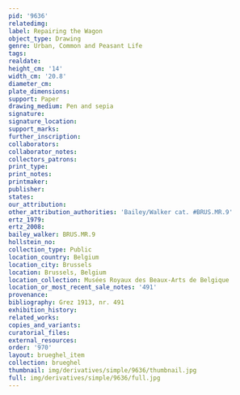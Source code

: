 ```yaml
---
pid: '9636'
relatedimg: 
label: Repairing the Wagon
object_type: Drawing
genre: Urban, Common and Peasant Life
tags: 
realdate: 
height_cm: '14'
width_cm: '20.8'
diameter_cm: 
plate_dimensions: 
support: Paper
drawing_medium: Pen and sepia
signature: 
signature_location: 
support_marks: 
further_inscription: 
collaborators: 
collaborator_notes: 
collectors_patrons: 
print_type: 
print_notes: 
printmaker: 
publisher: 
states: 
our_attribution: 
other_attribution_authorities: 'Bailey/Walker cat. #BRUS.MR.9'
ertz_1979: 
ertz_2008: 
bailey_walker: BRUS.MR.9
hollstein_no: 
collection_type: Public
location_country: Belgium
location_city: Brussels
location: Brussels, Belgium
location_collection: Musées Royaux des Beaux-Arts de Belgique
location_or_most_recent_sale_notes: '491'
provenance: 
bibliography: Grez 1913, nr. 491
exhibition_history: 
related_works: 
copies_and_variants: 
curatorial_files: 
external_resources: 
order: '970'
layout: brueghel_item
collection: brueghel
thumbnail: img/derivatives/simple/9636/thumbnail.jpg
full: img/derivatives/simple/9636/full.jpg
---
```

